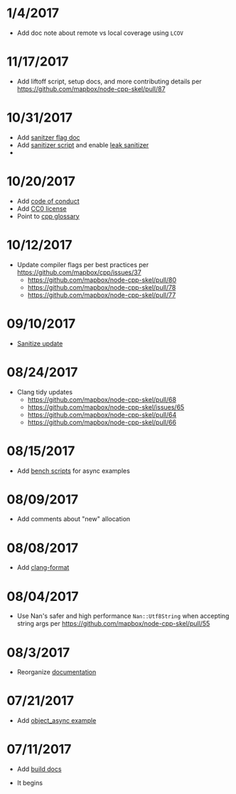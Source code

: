 # 1/4/2017

* Add doc note about remote vs local coverage using `LCOV`

# 11/17/2017

* Add liftoff script, setup docs, and more contributing details per https://github.com/mapbox/node-cpp-skel/pull/87

# 10/31/2017

* Add [sanitzer flag doc](https://github.com/mapbox/node-cpp-skel/pull/84)
* Add [sanitizer script](hhttps://github.com/mapbox/node-cpp-skel/pull/85) and enable [leak sanitizer](https://github.com/mapbox/node-cpp-skel/commit/725601e4c7df6cb8477a128f018fb064a9f6f9aa)
* 

# 10/20/2017

* Add [code of conduct](https://github.com/mapbox/node-cpp-skel/pull/82)
* Add [CC0 license](https://github.com/mapbox/node-cpp-skel/pull/82)
* Point to [cpp glossary](https://github.com/mapbox/node-cpp-skel/pull/83)

# 10/12/2017

* Update compiler flags per best practices per https://github.com/mapbox/cpp/issues/37
  - https://github.com/mapbox/node-cpp-skel/pull/80
  - https://github.com/mapbox/node-cpp-skel/pull/78
  - https://github.com/mapbox/node-cpp-skel/pull/77

# 09/10/2017

* [Sanitize update](https://github.com/mapbox/node-cpp-skel/pull/74)

# 08/24/2017

* Clang tidy updates
  - https://github.com/mapbox/node-cpp-skel/pull/68
  - https://github.com/mapbox/node-cpp-skel/issues/65
  - https://github.com/mapbox/node-cpp-skel/pull/64
  - https://github.com/mapbox/node-cpp-skel/pull/66

# 08/15/2017

* Add [bench scripts](https://github.com/mapbox/node-cpp-skel/pull/61) for async examples

# 08/09/2017

* Add comments about "new" allocation

# 08/08/2017

* Add [clang-format](https://github.com/mapbox/node-cpp-skel/pull/56)

# 08/04/2017

* Use Nan's safer and high performance `Nan::Utf8String` when accepting string args per https://github.com/mapbox/node-cpp-skel/pull/55

# 08/3/2017

* Reorganize [documentation](https://github.com/mapbox/node-cpp-skel/pull/53)

# 07/21/2017

* Add [object_async example](https://github.com/mapbox/node-cpp-skel/pull/52)

# 07/11/2017

* Add [build docs](https://github.com/mapbox/node-cpp-skel/pull/51)

* It begins